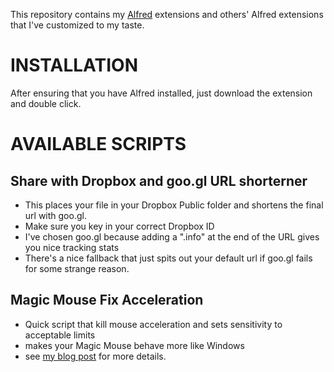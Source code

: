 This repository contains my [Alfred](http://alfredapp.com/) extensions and others' Alfred extensions that I've customized to my taste.

# INSTALLATION

After ensuring that you have Alfred installed, just download the extension and double click.

# AVAILABLE SCRIPTS

## Share with Dropbox and goo.gl URL shorterner

+ This places your file in your Dropbox Public folder and shortens the final url with goo.gl.
+ Make sure you key in your correct Dropbox ID
+ I've chosen goo.gl because adding a ".info" at the end of the URL gives you nice tracking stats
+ There's a nice fallback that just spits out your default url if goo.gl fails for some strange reason.

## Magic Mouse Fix Acceleration

* Quick script that kill mouse acceleration and sets sensitivity to acceptable limits
* makes your Magic Mouse behave more like Windows
* see [my blog post](http://journal.kaush.co/475/run-kill-mouse-acceleration-on-login-with-keyboard-maestro) for more details.